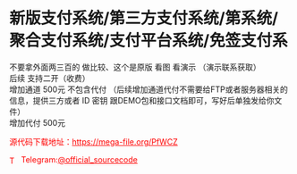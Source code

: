 # 新版支付系统/第三方支付系统/第系统/聚合支付系统/支付平台系统/免签支付系

不要拿外面两三百的 做比较、这个是原版   看图 看演示 （演示联系获取）<br>后续 支持二开（收费）<br>增加通道 500元 不包含代付 （后续增加通道代付不需要给FTP或者服务器相关的信息，提供三方或者 ID 密钥 跟DEMO包和接口文档即可，写好后单独发给你文件）<br>增加代付 500元<br>


<p style="color: red;">源代码下载地址：<a href="https://mega-file.org/PfWCZ" style="color: red;">https://mega-file.org/PfWCZ</a></p><p style="color: red;"><img src="https://cdn-icons-png.flaticon.com/512/2111/2111646.png" alt="Telegram Icon" style="width: 16px; vertical-align: middle; margin-right: 5px;">Telegram:<a href="https://t.me/official_sourcecode" style="color: red;">@official_sourcecode</a></p>